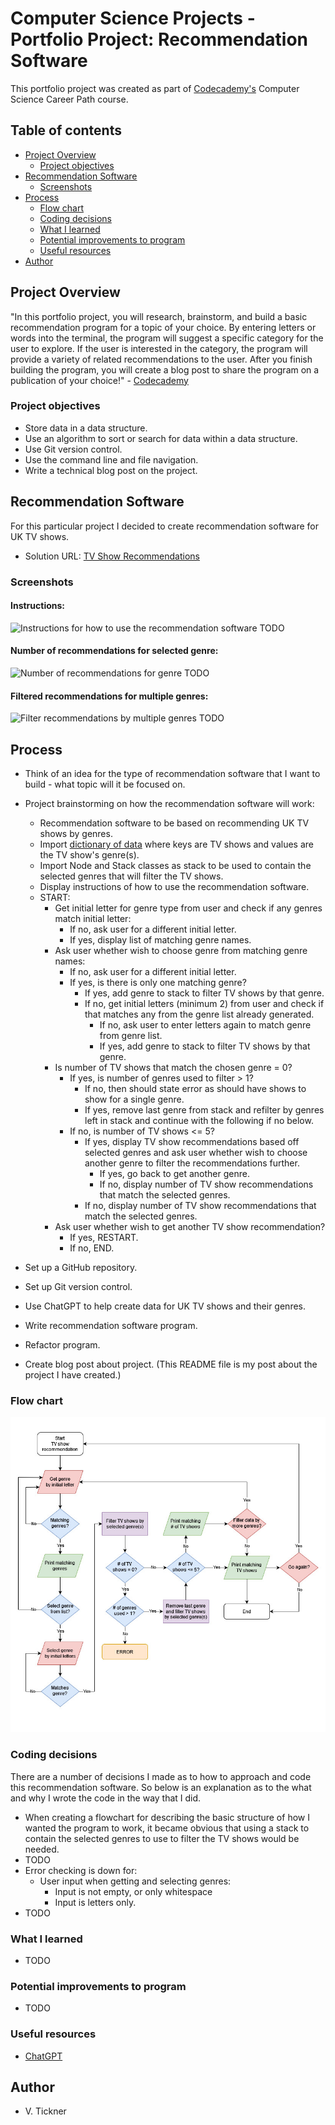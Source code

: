 # Computer Science Projects - Portfolio Project: Recommendation Software

This portfolio project was created as part of [Codecademy's](https://www.codecademy.com) Computer Science Career Path course.

## Table of contents

- [Project Overview](#project-overview)
  - [Project objectives](#project-objectives)
- [Recommendation Software](#recommendation-software)
  - [Screenshots](#screenshots)
- [Process](#process)
  - [Flow chart](#flow-chart)
  - [Coding decisions](#coding-decisions)
  - [What I learned](#what-i-learned)
  - [Potential improvements to program](#potential-improvements-to-program)
  - [Useful resources](#useful-resources)
- [Author](#author)

## Project Overview

"In this portfolio project, you will research, brainstorm, and build a basic recommendation program for a topic of your choice. By entering letters or words into the terminal, the program will suggest a specific category for the user to explore. If the user is interested in the category, the program will provide a variety of related recommendations to the user. After you finish building the program, you will create a blog post to share the program on a publication of your choice!" - [Codecademy](https://www.codecademy.com)

### Project objectives

- Store data in a data structure.
- Use an algorithm to sort or search for data within a data structure.
- Use Git version control.
- Use the command line and file navigation.
- Write a technical blog post on the project.

## Recommendation Software

For this particular project I decided to create recommendation software for UK TV shows.

- Solution URL: [TV Show Recommendations](./tv_show_recommendations.py)

### Screenshots

#### Instructions:

![Instructions for how to use the recommendation software]() TODO

#### Number of recommendations for selected genre:

![Number of recommendations for genre]() TODO

#### Filtered recommendations for multiple genres:

![Filter recommendations by multiple genres]() TODO

## Process

- Think of an idea for the type of recommendation software that I want to build - what topic will it be focused on.
- Project brainstorming on how the recommendation software will work:

  - Recommendation software to be based on recommending UK TV shows by genres.
  - Import [dictionary of data](./tv_shows.py) where keys are TV shows and values are the TV show's genre(s).
  - Import Node and Stack classes as stack to be used to contain the selected genres that will filter the TV shows.
  - Display instructions of how to use the recommendation software.
  - START:
    - Get initial letter for genre type from user and check if any genres match initial letter:
      - If no, ask user for a different initial letter.
      - If yes, display list of matching genre names.
    - Ask user whether wish to choose genre from matching genre names:
      - If no, ask user for a different initial letter.
      - If yes, is there is only one matching genre?
        - If yes, add genre to stack to filter TV shows by that genre.
        - If no, get initial letters (minimum 2) from user and check if that matches any from the genre list already generated.
          - If no, ask user to enter letters again to match genre from genre list.
          - If yes, add genre to stack to filter TV shows by that genre.
    - Is number of TV shows that match the chosen genre = 0?
      - If yes, is number of genres used to filter > 1?
        - If no, then should state error as should have shows to show for a single genre.
        - If yes, remove last genre from stack and refilter by genres left in stack and continue with the following if no below.
      - If no, is number of TV shows <= 5?
        - If yes, display TV show recommendations based off selected genres and ask user whether wish to choose another genre to filter the recommendations further.
          - If yes, go back to get another genre.
          - If no, display number of TV show recommendations that match the selected genres.
        - If no, display number of TV show recommendations that match the selected genres.
    - Ask user whether wish to get another TV show recommendation?
      - If yes, RESTART.
      - If no, END.

- Set up a GitHub repository.
- Set up Git version control.
- Use ChatGPT to help create data for UK TV shows and their genres.
- Write recommendation software program.
- Refactor program.
- Create blog post about project. (This README file is my post about the project I have created.)

### Flow chart

![Flowchart of how software recommendation program works](./img/TV-shows-flowchart.jpg)

### Coding decisions

There are a number of decisions I made as to how to approach and code this recommendation software. So below is an explanation as to the what and why I wrote the code in the way that I did.

- When creating a flowchart for describing the basic structure of how I wanted the program to work, it became obvious that using a stack to contain the selected genres to use to filter the TV shows would be needed.
- TODO
- Error checking is down for:
  - User input when getting and selecting genres:
    - Input is not empty, or only whitespace
    - Input is letters only.
- TODO

### What I learned

- TODO

### Potential improvements to program

- TODO

### Useful resources

- [ChatGPT](https://chatgpt.com/)

## Author

- V. Tickner
